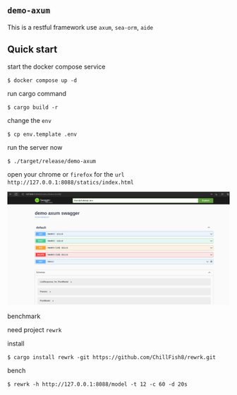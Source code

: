 ## `demo-axum`

This is a restful framework use `axum`, `sea-orm`, `aide`

## Quick start

start the docker compose service

```
$ docker compose up -d
```

run cargo command

```
$ cargo build -r 
```

change the `env`

```
$ cp env.template .env
```

run the server now 

```
$ ./target/release/demo-axum
```

open your chrome or `firefox` for the `url` `http://127.0.0.1:8088/statics/index.html`

![swagger-demo.png](./files/swagger-demo.png)



benchmark

need project `rewrk`

install 

```
$ cargo install rewrk -git https://github.com/ChillFish8/rewrk.git
```

bench 

```
$ rewrk -h http://127.0.0.1:8088/model -t 12 -c 60 -d 20s
```

